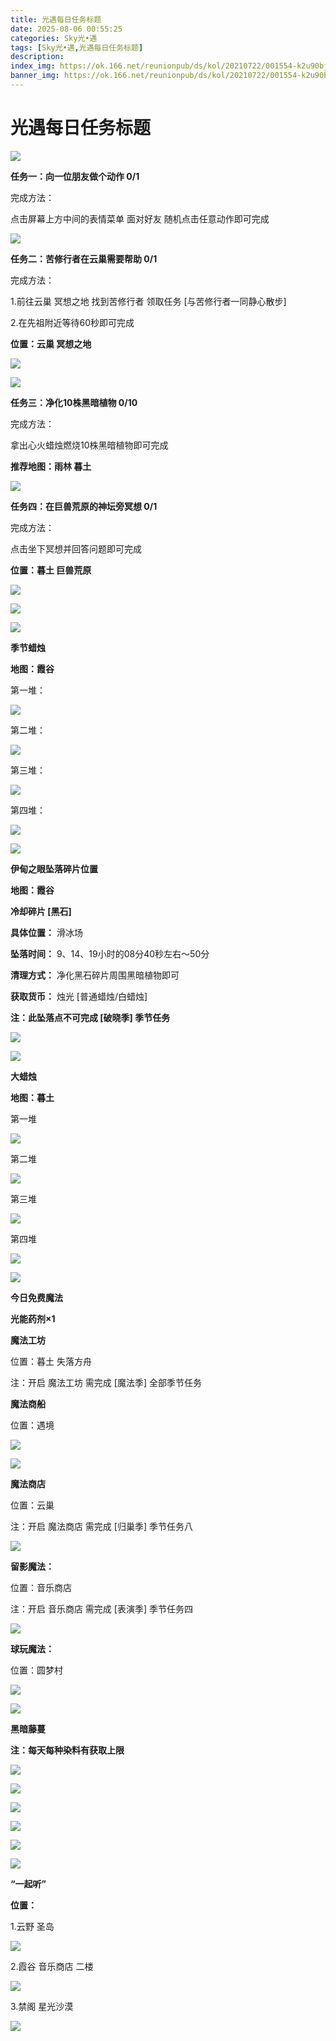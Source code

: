 ```yaml
---
title: 光遇每日任务标题
date: 2025-08-06 00:55:25
categories: Sky光•遇
tags: [Sky光•遇,光遇每日任务标题]
description: 
index_img: https://ok.166.net/reunionpub/ds/kol/20210722/001554-k2u90bj7ay.png?imageView&thumbnail=600x0&type=jpg
banner_img: https://ok.166.net/reunionpub/ds/kol/20210722/001554-k2u90bj7ay.png?imageView&thumbnail=600x0&type=jpg
---
```

# 光遇每日任务标题
![](https://img.166.net/reunionpub/1_kol_20250805_c58b0968f0fc728b346310ec04758b6b.png)

**任务一：向一位朋友做个动作 0/1**

完成方法：

点击屏幕上方中间的表情菜单 面对好友 随机点击任意动作即可完成

![](https://img.166.net/reunionpub/1_kol_20250805_0835cf09a2f0bc93c491d2f680b7bca8.jpeg)

 **任务二：苦修行者在云巢需要帮助 0/1**

完成方法：

1.前往云巢 冥想之地 找到苦修行者 领取任务 [与苦修行者一同静心散步]

2.在先祖附近等待60秒即可完成

 **位置：云巢 冥想之地**

![](https://img.166.net/reunionpub/1_kol_20250805_98698b1020f3cc339f57c1948a2eab56.png)

![](https://img.166.net/reunionpub/1_kol_20250805_7a98746d4af207515f427514c5edbfb2.jpeg)

 **任务三：净化10株黑暗植物 0/10**

完成方法：

拿出心火蜡烛燃烧10株黑暗植物即可完成

 **推荐地图：雨林 暮土**

![](https://img.166.net/reunionpub/1_kol_20250805_efec4ed9ff8bbf8c8fae3469bbeda053.jpeg)

 **任务四：在巨兽荒原的神坛旁冥想 0/1**

完成方法：

点击坐下冥想并回答问题即可完成

 **位置：暮土 巨兽荒原**

![](https://img.166.net/reunionpub/1_kol_20250805_468ee729b14ee3a8409680bbac0c2dab.jpeg)

![](https://img.166.net/reunionpub/1_kol_20250805_d374795e92c74e1107cdde72922ed7de.jpeg)

![](https://img.166.net/reunionpub/ds/kol_server/20240717/003917-8p704dsqv9.png)

 **季节蜡烛**

 **地图：霞谷**

第一堆：

![](https://img.166.net/reunionpub/1_kol_20250805_5b5ef03892c3b611dc82b115d6e775d5.png)

第二堆：

![](https://img.166.net/reunionpub/1_kol_20250805_a6dbcf0d93adc29db33b3266e6d15324.png)

第三堆：

![](https://img.166.net/reunionpub/1_kol_20250805_72ddb6aa8b4bf573d92f886237d4722f.png)

第四堆：

![](https://img.166.net/reunionpub/1_kol_20250805_88c0403da55f40ab3bf347118358a069.jpeg)

**![](https://img.166.net/reunionpub/ds/kol_server/20240717/003917-8p704dsqv9.png)**

 **伊甸之眼坠落碎片位置**

 **地图：霞谷**

 **冷却碎片 [黑石]**

 **具体位置：** 滑冰场

 **坠落时间：** 9、14、19小时的08分40秒左右～50分

 **清理方式：** 净化黑石碎片周围黑暗植物即可

 **获取货币：** 烛光 [普通蜡烛/白蜡烛]

 **注：此坠落点不可完成 [破晓季] 季节任务**

![](https://img.166.net/reunionpub/1_kol_20250805_6dbeb8dff6647d5ba754ca33b5ea881b.png)

**![](https://img.166.net/reunionpub/ds/kol_server/20240717/003917-8p704dsqv9.png)**

 **大蜡烛**

 **地图：暮土**

第一堆

![](https://img.166.net/reunionpub/1_kol_20250708_2a1d90f09689bbb843dc5d9e55828cab.png)

第二堆

![](https://img.166.net/reunionpub/1_kol_20250708_a0df04a8231922179e97043e5ccce407.png)

第三堆

![](https://img.166.net/reunionpub/1_kol_20250708_4cac9aae2684d9fce7d31c79e8ec83fa.png)

第四堆

![](https://img.166.net/reunionpub/1_kol_20250708_09e8eb050bf1a1cb9a882974c6410144.png)

 **![](https://img.166.net/reunionpub/ds/kol/20231014/004048-gyt2imp830.png)**

 **今日免费魔法**

 **光能药剂×1**

 **魔法工坊**

位置：暮土 失落方舟

注：开启 魔法工坊 需完成 [魔法季] 全部季节任务

 **魔法商船**

位置：遇境

 **![](https://img.166.net/reunionpub/ds/kol/20231014/004605-qmuiowanf4.png)**

![](https://img.166.net/reunionpub/1_kol_20250708_c428db6b2f8af513cbcd954ad1b8eaa0.png)

 **魔法商店**

位置：云巢

注：开启 魔法商店 需完成 [归巢季] 季节任务八

![](https://img.166.net/reunionpub/1_kol_20250708_a7619ad9c802ad4d68241051031782b8.png)

 **留影魔法：**

位置：音乐商店

注：开启 音乐商店 需完成 [表演季] 季节任务四

![](https://img.166.net/reunionpub/1_kol_20250706_dcdb776a8894455e40eb780e90bbb1aa.png)

 **球玩魔法：**

位置：圆梦村

![](https://img.166.net/reunionpub/1_kol_20241114_fe7f834ee8d5f2e2abc828a14fa10870.png)

![](https://img.166.net/reunionpub/ds/kol_server/20240717/003917-8p704dsqv9.png)

 **黑暗藤蔓**

 **注：每天每种染料有获取上限**

![](https://img.166.net/reunionpub/1_kol_20250121_14691ccced7771ffbe27d81267e2161f.jpeg)

![](https://img.166.net/reunionpub/1_kol_20250128_67c9bcfa670ee5c1912f9c7b3acbf1c7.jpeg)

![](https://img.166.net/reunionpub/1_kol_20250204_575af0a72e62030571755b89b16f4bef.jpeg)

![](https://img.166.net/reunionpub/1_kol_20250204_d12ae75c06b13aca78e27961da7f2322.jpeg)

![](https://img.166.net/reunionpub/1_kol_20250305_f33485f7a7fb521bb2cb1323b37ce2a7.png)

![](https://img.166.net/reunionpub/ds/kol_server/20240717/003917-8p704dsqv9.png)

 **“一起听”**

 **位置：**

1.云野 圣岛

![](https://img.166.net/reunionpub/1_kol_20241114_d3ab2a60b74e81a2f1ca25e32a872077.jpeg)

2.霞谷 音乐商店 二楼

![](https://img.166.net/reunionpub/1_kol_20241114_c847c1ccc28766421e8613dde03b97b5.jpeg)

3.禁阁 星光沙漠

![](https://img.166.net/reunionpub/1_kol_20241114_b3ef53b52de5968f0c39b6831ceed2e1.png)

